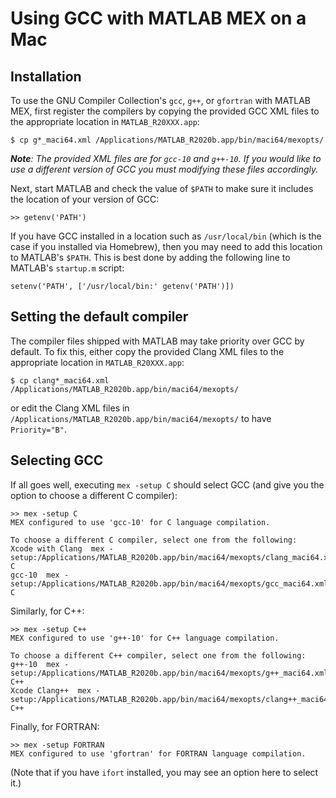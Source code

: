 # Using GCC with MATLAB MEX on a Mac

## Installation
To use the GNU Compiler Collection's `gcc`, `g++`, or `gfortran` with MATLAB MEX, first register the compilers by copying the provided GCC XML files to the appropriate location in `MATLAB_R20XXX.app`:
```
$ cp g*_maci64.xml /Applications/MATLAB_R2020b.app/bin/maci64/mexopts/
```
***Note**: The provided XML files are for `gcc-10` and `g++-10`. If you would like to use a different version of GCC you must modifying these files accordingly.*

Next, start MATLAB and check the value of `$PATH` to make sure it includes the location of your version of GCC:
```
>> getenv('PATH')
```
If you have GCC installed in a location such as `/usr/local/bin` (which is the case if you installed via Homebrew), then you may need to add this location to MATLAB's `$PATH`. This is best done by adding the following line to MATLAB's `startup.m` script:
```
setenv('PATH', ['/usr/local/bin:' getenv('PATH')])
```

## Setting the default compiler
The compiler files shipped with MATLAB may take priority over GCC by default. To fix this, either copy the provided Clang XML files to the appropriate location in `MATLAB_R20XXX.app`:
```
$ cp clang*_maci64.xml /Applications/MATLAB_R2020b.app/bin/maci64/mexopts/
```
or edit the Clang XML files in `/Applications/MATLAB_R2020b.app/bin/maci64/mexopts/` to have `Priority="B"`.

## Selecting GCC
If all goes well, executing `mex -setup C` should select GCC (and give you the option to choose a different C compiler):
```
>> mex -setup C
MEX configured to use 'gcc-10' for C language compilation.

To choose a different C compiler, select one from the following:
Xcode with Clang  mex -setup:/Applications/MATLAB_R2020b.app/bin/maci64/mexopts/clang_maci64.xml C
gcc-10  mex -setup:/Applications/MATLAB_R2020b.app/bin/maci64/mexopts/gcc_maci64.xml C
```
Similarly, for C++:
```
>> mex -setup C++
MEX configured to use 'g++-10' for C++ language compilation.

To choose a different C++ compiler, select one from the following:
g++-10  mex -setup:/Applications/MATLAB_R2020b.app/bin/maci64/mexopts/g++_maci64.xml C++
Xcode Clang++  mex -setup:/Applications/MATLAB_R2020b.app/bin/maci64/mexopts/clang++_maci64.xml C++
```
Finally, for FORTRAN:
```
>> mex -setup FORTRAN
MEX configured to use 'gfortran' for FORTRAN language compilation.
```
(Note that if you have `ifort` installed, you may see an option here to select it.)
